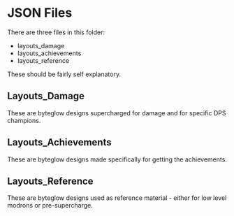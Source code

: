 # JSON Files
There are three files in this folder:

* layouts_damage
* layouts_achievements
* layouts_reference

These should be fairly self explanatory.

## Layouts_Damage
These are byteglow designs supercharged for damage and for specific DPS champions.

## Layouts_Achievements
These are byteglow designs made specifically for getting the achievements.

## Layouts_Reference
These are byteglow designs used as reference material - either for low level modrons or pre-supercharge.